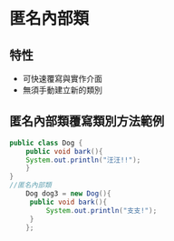 #  匿名內部類
## 特性
- 可快速覆寫與實作介面
- 無須手動建立新的類別

## 匿名內部類覆寫類別方法範例

```java
public class Dog {
    public void bark(){
	System.out.println("汪汪!!");
    }
}
//匿名內部類
	Dog dog3 = new Dog(){
	 public void bark(){
	     System.out.println("支支!");
	 }
	};
```

